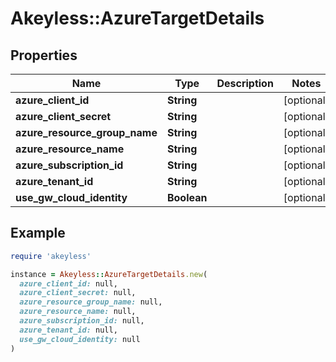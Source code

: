 # Akeyless::AzureTargetDetails

## Properties

| Name | Type | Description | Notes |
| ---- | ---- | ----------- | ----- |
| **azure_client_id** | **String** |  | [optional] |
| **azure_client_secret** | **String** |  | [optional] |
| **azure_resource_group_name** | **String** |  | [optional] |
| **azure_resource_name** | **String** |  | [optional] |
| **azure_subscription_id** | **String** |  | [optional] |
| **azure_tenant_id** | **String** |  | [optional] |
| **use_gw_cloud_identity** | **Boolean** |  | [optional] |

## Example

```ruby
require 'akeyless'

instance = Akeyless::AzureTargetDetails.new(
  azure_client_id: null,
  azure_client_secret: null,
  azure_resource_group_name: null,
  azure_resource_name: null,
  azure_subscription_id: null,
  azure_tenant_id: null,
  use_gw_cloud_identity: null
)
```

